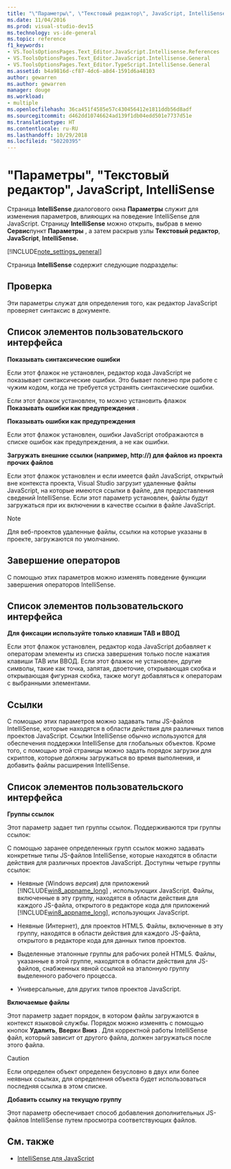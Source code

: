 ```yaml
---
title: "\"Параметры\", \"Текстовый редактор\", JavaScript, IntelliSense"
ms.date: 11/04/2016
ms.prod: visual-studio-dev15
ms.technology: vs-ide-general
ms.topic: reference
f1_keywords:
- VS.ToolsOptionsPages.Text_Editor.JavaScript.Intellisense.References
- VS.ToolsOptionsPages.Text_Editor.JavaScript.Intellisense.General
- VS.ToolsOptionsPages.Text_Editor.TypeScript.IntelliSense.General
ms.assetid: b4a9816d-cf87-4dc6-a8d4-1591d6a48103
author: gewarren
ms.author: gewarren
manager: douge
ms.workload:
- multiple
ms.openlocfilehash: 36ca451f4585e57c430456412e1811ddb56d8adf
ms.sourcegitcommit: d462dd10746624ad139f1db04edd501e7737d51e
ms.translationtype: HT
ms.contentlocale: ru-RU
ms.lasthandoff: 10/29/2018
ms.locfileid: "50220395"
---
```

# <a name="options-text-editor-javascript-intellisense"></a>"Параметры", "Текстовый редактор", JavaScript, IntelliSense
Страница **IntelliSense** диалогового окна **Параметры** служит для изменения параметров, влияющих на поведение IntelliSense для JavaScript. Страницу **IntelliSense** можно открыть, выбрав в меню **Сервис**пункт **Параметры** , а затем раскрыв узлы **Текстовый редактор**, **JavaScript**, **IntelliSense.**

[!INCLUDE[note_settings_general](../../data-tools/includes/note_settings_general_md.md)]

Страница **IntelliSense** содержит следующие подразделы:

## <a name="validation"></a>Проверка
 Эти параметры служат для определения того, как редактор JavaScript проверяет синтаксис в документе.

## <a name="uielement-list"></a>Список элементов пользовательского интерфейса
 **Показывать синтаксические ошибки**

 Если этот флажок не установлен, редактор кода JavaScript не показывает синтаксические ошибки. Это бывает полезно при работе с чужим кодом, когда не требуется устранять синтаксические ошибки.

 Если этот флажок установлен, то можно установить флажок **Показывать ошибки как предупреждения** .

 **Показывать ошибки как предупреждения**

 Если этот флажок установлен, ошибки JavaScript отображаются в списке ошибок как предупреждения, а не как ошибки.

 **Загружать внешние ссылки (например, http://) для файлов из проекта прочих файлов**

 Если этот флажок установлен и если имеется файл JavaScript, открытый вне контекста проекта, Visual Studio загрузит удаленные файлы JavaScript, на которые имеются ссылки в файле, для предоставления сведений IntelliSense. Если этот параметр установлен, файлы будут загружаться при их включении в качестве ссылки в файле JavaScript.

> [!NOTE]
> Для веб-проектов удаленные файлы, ссылки на которые указаны в проекте, загружаются по умолчанию.


## <a name="statement-completion"></a>Завершение операторов
 С помощью этих параметров можно изменять поведение функции завершения операторов IntelliSense.

## <a name="uielement-list"></a>Список элементов пользовательского интерфейса
 **Для фиксации используйте только клавиши TAB и ВВОД**

 Если этот флажок установлен, редактор кода JavaScript добавляет к операторам элементы из списка завершения только после нажатия клавиши TAB или ВВОД. Если этот флажок не установлен, другие символы, такие как точка, запятая, двоеточие, открывающая скобка и открывающая фигурная скобка, также могут добавляться к операторам с выбранными элементами.

## <a name="references"></a>Ссылки
 С помощью этих параметров можно задавать типы JS-файлов IntelliSense, которые находятся в области действия для различных типов проектов JavaScript. Ссылки IntelliSense обычно используются для обеспечения поддержки IntelliSense для глобальных объектов. Кроме того, с помощью этой страницы можно задать порядок загрузки для скриптов, которые должны загружаться во время выполнения, и добавить файлы расширения IntelliSense.

## <a name="uielement-list"></a>Список элементов пользовательского интерфейса
 **Группы ссылок**

 Этот параметр задает тип группы ссылок. Поддерживаются три группы ссылок:

 С помощью заранее определенных групп ссылок можно задавать конкретные типы JS-файлов IntelliSense, которые находятся в области действия для различных проектов JavaScript. Доступны четыре группы ссылок:

- Неявные (Windows *версия*) для приложений [!INCLUDE[win8_appname_long](../../debugger/includes/win8_appname_long_md.md)] , использующих JavaScript. Файлы, включенные в эту группу, находятся в области действия для каждого JS-файла, открытого в редакторе кода для приложений [!INCLUDE[win8_appname_long](../../debugger/includes/win8_appname_long_md.md)], использующих JavaScript.

- Неявные (Интернет), для проектов HTML5. Файлы, включенные в эту группу, находятся в области действия для каждого JS-файла, открытого в редакторе кода для данных типов проектов.

- Выделенные эталонные группы для рабочих ролей HTML5. Файлы, указанные в этой группе, находятся в области действия для JS-файлов, снабженных явной ссылкой на эталонную группу выделенного рабочего процесса.

- Универсальные, для других типов проектов JavaScript.

**Включаемые файлы**

Этот параметр задает порядок, в котором файлы загружаются в контекст языковой службы. Порядок можно изменять с помощью кнопок **Удалить**, **Вверх**и **Вниз** . Для корректной работы IntelliSense файл, который зависит от другого файла, должен загружаться после этого файла.

> [!CAUTION]
> Если определен объект определен безусловно в двух или более неявных ссылках, для определения объекта будет использоваться последняя ссылка в этом списке.


**Добавить ссылку на текущую группу**

Этот параметр обеспечивает способ добавления дополнительных JS-файлов IntelliSense путем просмотра соответствующих файлов.

## <a name="see-also"></a>См. также

- [IntelliSense для JavaScript](../../ide/javascript-intellisense.md)